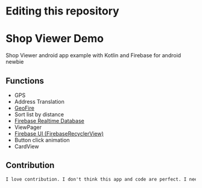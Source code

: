 # Editing this repository

# Shop Viewer Demo
Shop Viewer android app example with Kotlin and Firebase for android newbie


## Functions
* GPS
* Address Translation
* [GeoFire](https://github.com/firebase/geofire-java)
* Sort list by distance
* [Firebase Realtime Database](https://firebase.google.com/docs/database/)
* ViewPager
* [Firebase UI (FirebaseRecyclerView)](https://github.com/firebase/FirebaseUI-Android/blob/master/database/README.md)
* Button click animation
* CardView


## Contribution
```html
I love contribution. I don't think this app and code are perfect. I need your help.
```
